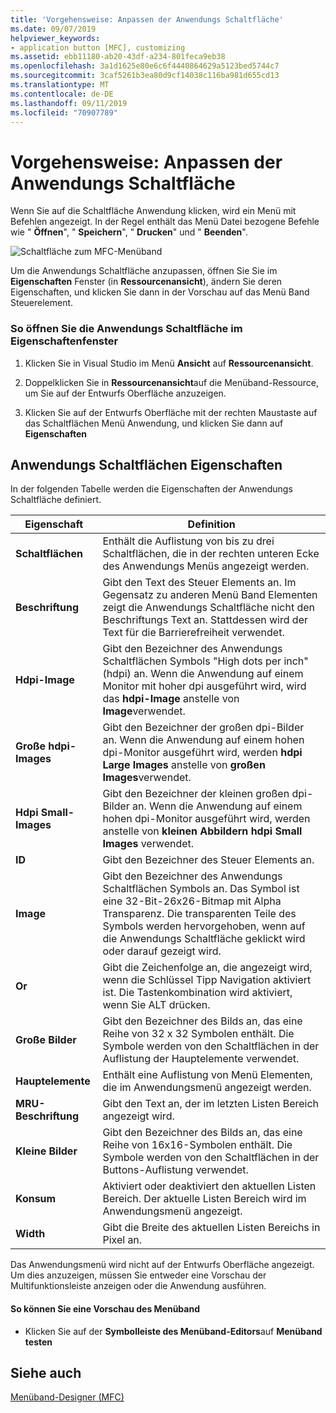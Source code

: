 ```yaml
---
title: 'Vorgehensweise: Anpassen der Anwendungs Schaltfläche'
ms.date: 09/07/2019
helpviewer_keywords:
- application button [MFC], customizing
ms.assetid: ebb11180-ab20-43df-a234-801feca9eb38
ms.openlocfilehash: 3a1d1625e80e6c6f4440864629a5123bed5744c7
ms.sourcegitcommit: 3caf5261b3ea80d9cf14038c116ba981d655cd13
ms.translationtype: MT
ms.contentlocale: de-DE
ms.lasthandoff: 09/11/2019
ms.locfileid: "70907789"
---
```

# <a name="how-to-customize-the-application-button"></a>Vorgehensweise: Anpassen der Anwendungs Schaltfläche

Wenn Sie auf die Schaltfläche Anwendung klicken, wird ein Menü mit Befehlen angezeigt. In der Regel enthält das Menü Datei bezogene Befehle wie " **Öffnen**", " **Speichern**", " **Drucken**" und " **Beenden**".

![Schaltfläche zum MFC-Menüband](../mfc/media/application_button.png "Schaltfläche zum MFC-Menüband")

Um die Anwendungs Schaltfläche anzupassen, öffnen Sie Sie im **Eigenschaften** Fenster (in **Ressourcenansicht**), ändern Sie deren Eigenschaften, und klicken Sie dann in der Vorschau auf das Menü Band Steuerelement.

### <a name="to-open-the-application-button-in-the-properties-window"></a>So öffnen Sie die Anwendungs Schaltfläche im Eigenschaftenfenster

1. Klicken Sie in Visual Studio im Menü **Ansicht** auf **Ressourcenansicht**.

1. Doppelklicken Sie in **Ressourcenansicht**auf die Menüband-Ressource, um Sie auf der Entwurfs Oberfläche anzuzeigen.

1. Klicken Sie auf der Entwurfs Oberfläche mit der rechten Maustaste auf das Schaltflächen Menü Anwendung, und klicken Sie dann auf **Eigenschaften**

## <a name="application-button-properties"></a>Anwendungs Schaltflächen Eigenschaften

In der folgenden Tabelle werden die Eigenschaften der Anwendungs Schaltfläche definiert.

|Eigenschaft|Definition|
|--------------|----------------|
|**Schaltflächen**|Enthält die Auflistung von bis zu drei Schaltflächen, die in der rechten unteren Ecke des Anwendungs Menüs angezeigt werden.|
|**Beschriftung**|Gibt den Text des Steuer Elements an. Im Gegensatz zu anderen Menü Band Elementen zeigt die Anwendungs Schaltfläche nicht den Beschriftungs Text an. Stattdessen wird der Text für die Barrierefreiheit verwendet.|
|**Hdpi-Image**|Gibt den Bezeichner des Anwendungs Schaltflächen Symbols "High dots per inch" (hdpi) an. Wenn die Anwendung auf einem Monitor mit hoher dpi ausgeführt wird, wird das **hdpi-Image** anstelle von **Image**verwendet.|
|**Große hdpi-Images**|Gibt den Bezeichner der großen dpi-Bilder an. Wenn die Anwendung auf einem hohen dpi-Monitor ausgeführt wird, werden **hdpi Large Images** anstelle von **großen Images**verwendet.|
|**Hdpi Small-Images**|Gibt den Bezeichner der kleinen großen dpi-Bilder an. Wenn die Anwendung auf einem hohen dpi-Monitor ausgeführt wird, werden anstelle von **kleinen Abbildern** **hdpi Small Images** verwendet.|
|**ID**|Gibt den Bezeichner des Steuer Elements an.|
|**Image**|Gibt den Bezeichner des Anwendungs Schaltflächen Symbols an. Das Symbol ist eine 32-Bit-26x26-Bitmap mit Alpha Transparenz. Die transparenten Teile des Symbols werden hervorgehoben, wenn auf die Anwendungs Schaltfläche geklickt wird oder darauf gezeigt wird.|
|**Or**|Gibt die Zeichenfolge an, die angezeigt wird, wenn die Schlüssel Tipp Navigation aktiviert ist. Die Tastenkombination wird aktiviert, wenn Sie ALT drücken.|
|**Große Bilder**|Gibt den Bezeichner des Bilds an, das eine Reihe von 32 x 32 Symbolen enthält. Die Symbole werden von den Schaltflächen in der Auflistung der Hauptelemente verwendet.|
|**Hauptelemente**|Enthält eine Auflistung von Menü Elementen, die im Anwendungsmenü angezeigt werden.|
|**MRU-Beschriftung**|Gibt den Text an, der im letzten Listen Bereich angezeigt wird.|
|**Kleine Bilder**|Gibt den Bezeichner des Bilds an, das eine Reihe von 16x16-Symbolen enthält. Die Symbole werden von den Schaltflächen in der Buttons-Auflistung verwendet.|
|**Konsum**|Aktiviert oder deaktiviert den aktuellen Listen Bereich. Der aktuelle Listen Bereich wird im Anwendungsmenü angezeigt.|
|**Width**|Gibt die Breite des aktuellen Listen Bereichs in Pixel an.|

Das Anwendungsmenü wird nicht auf der Entwurfs Oberfläche angezeigt. Um dies anzuzeigen, müssen Sie entweder eine Vorschau der Multifunktionsleiste anzeigen oder die Anwendung ausführen.

#### <a name="to-preview-the-ribbon-control"></a>So können Sie eine Vorschau des Menüband

- Klicken Sie auf der **Symbolleiste des Menüband-Editors**auf **Menüband testen**

## <a name="see-also"></a>Siehe auch

[Menüband-Designer (MFC)](../mfc/ribbon-designer-mfc.md)
